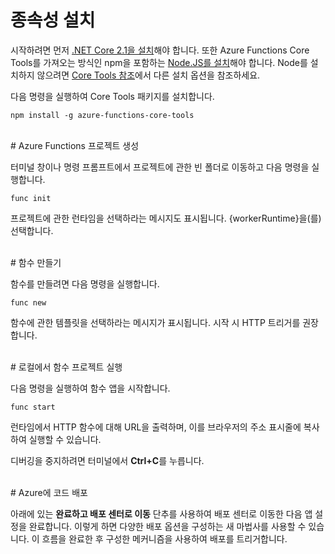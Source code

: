 # 종속성 설치

시작하려면 먼저 [.NET Core 2.1을 설치](https://go.microsoft.com/fwlink/?linkid=2016373)해야 합니다. 또한 Azure Functions Core Tools를 가져오는 방식인 npm을 포함하는 [Node.JS를 설치](https://go.microsoft.com/fwlink/?linkid=2016195)해야 합니다. Node를 설치하지 않으려면 [Core Tools 참조](https://go.microsoft.com/fwlink/?linkid=2016192)에서 다른 설치 옵션을 참조하세요.

다음 명령을 실행하여 Core Tools 패키지를 설치합니다.

``` npm install -g azure-functions-core-tools ```

<br/>
# Azure Functions 프로젝트 생성

터미널 창이나 명령 프롬프트에서 프로젝트에 관한 빈 폴더로 이동하고 다음 명령을 실행합니다.

``` func init ```

프로젝트에 관한 런타임을 선택하라는 메시지도 표시됩니다. {workerRuntime}을(를) 선택합니다.

<br/>
# 함수 만들기

함수를 만들려면 다음 명령을 실행합니다.

``` func new ```

함수에 관한 템플릿을 선택하라는 메시지가 표시됩니다. 시작 시 HTTP 트리거를 권장합니다.

<br/>
# 로컬에서 함수 프로젝트 실행

다음 명령을 실행하여 함수 앱을 시작합니다.

``` func start ```

런타임에서 HTTP 함수에 대해 URL을 출력하며, 이를 브라우저의 주소 표시줄에 복사하여 실행할 수 있습니다.

디버깅을 중지하려면 터미널에서 **Ctrl+C**를 누릅니다.

<br/>
# Azure에 코드 배포

아래에 있는 **완료하고 배포 센터로 이동** 단추를 사용하여 배포 센터로 이동한 다음 앱 설정을 완료합니다. 이렇게 하면 다양한 배포 옵션을 구성하는 새 마법사를 사용할 수 있습니다. 이 흐름을 완료한 후 구성한 메커니즘을 사용하여 배포를 트리거합니다.
